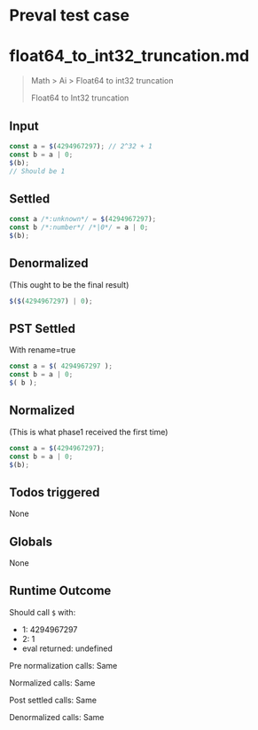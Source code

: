 # Preval test case

# float64_to_int32_truncation.md

> Math > Ai > Float64 to int32 truncation
>
> Float64 to Int32 truncation

## Input

`````js filename=intro
const a = $(4294967297); // 2^32 + 1
const b = a | 0;
$(b);
// Should be 1
`````


## Settled


`````js filename=intro
const a /*:unknown*/ = $(4294967297);
const b /*:number*/ /*|0*/ = a | 0;
$(b);
`````


## Denormalized
(This ought to be the final result)

`````js filename=intro
$($(4294967297) | 0);
`````


## PST Settled
With rename=true

`````js filename=intro
const a = $( 4294967297 );
const b = a | 0;
$( b );
`````


## Normalized
(This is what phase1 received the first time)

`````js filename=intro
const a = $(4294967297);
const b = a | 0;
$(b);
`````


## Todos triggered


None


## Globals


None


## Runtime Outcome


Should call `$` with:
 - 1: 4294967297
 - 2: 1
 - eval returned: undefined

Pre normalization calls: Same

Normalized calls: Same

Post settled calls: Same

Denormalized calls: Same
